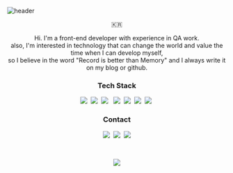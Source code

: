 ![header](https://capsule-render.vercel.app/api?type=soft&color=auto&height=100&width=10&section=header&text=JungMinLee&fontSize=50&animation=twinkling)

<p align="center">🇰🇷</p>

<p align="center">
  Hi.
I'm a front-end developer with experience in QA work.<br>
also, I'm interested in technology that can change the world and value the time when I can develop myself,<br>
  so I believe in the word "Record is better than Memory" and I always write it on my blog or github.
</p>

<h3 align="center">Tech Stack</h3>
<p align="center">
  <img src="https://img.shields.io/badge/REACT-005571?style=flat-square&logo=react&logoColor=white"/></a>&nbsp 
  <img src="https://img.shields.io/badge/JAVASCRIPT-ffb13b?style=flat-square&logo=javascript&logoColor=white"/></a>&nbsp
  <img src="https://img.shields.io/badge/Node.js-339933?style=flat-square&logo=node&logoColor=white"/></a> &nbsp
  <img src="https://img.shields.io/badge/TYPESCRIPT-007ACC?style=flat-square&logo=typescript&logoColor=white"/></a>&nbsp
  <img src="https://img.shields.io/badge/HTML-d14836?style=flat-square&logo=html5&logoColor=white"/></a>&nbsp
  <img src="https://img.shields.io/badge/CSS-1572B6?style=flat-square&logo=css3&logoColor=white"/></a>&nbsp 
  <img src="https://img.shields.io/badge/PYTHON-14354C?style=flat-square&logo=python&logoColor=white"/></a>&nbsp
</p>

<h3 align="center"> Contact </h3>
<p align="center">
  <a href="https://velog.io/@93jm"><img src="https://img.shields.io/badge/Tech%20Blog-11B48A?style=flat-square&logo=Vimeo&logoColor=white&link=https://velog.io/@93jm"/></a>&nbsp
  <a href="https://www.instagram.com/meeeeen93/"><img src="https://img.shields.io/badge/Instagram-E4405F?style=flat-square&logo=Instagram&logoColor=white&link=https://www.instagram.com/meeeeen93/"/></a>&nbsp
  <a href="mailto:mjuikl7588@gmail.com"><img src="https://img.shields.io/badge/Gmail-d14836?style=flat-square&logo=Gmail&logoColor=white&link=mjuikl7588@gmail.com"/></a>
</p>
<br>

<p align="center">
  <a href="https://hits.seeyoufarm.com"><img src="https://hits.seeyoufarm.com/api/count/incr/badge.svg?url=https%3A%2F%2Fgithub.com%2F93jm&count_bg=%2386757E&title_bg=%2386757E&icon=github.svg&icon_color=%23E1DEDE&title=hits&edge_flat=false"/></a>
</p>
